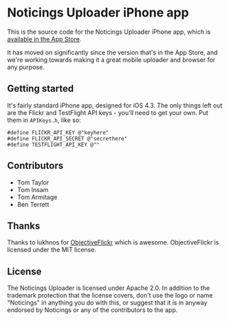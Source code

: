 Noticings Uploader iPhone app
=============================

This is the source code for the Noticings Uploader iPhone app, which is [available in the App Store][1].

[1]:http://itunes.apple.com/gb/app/noticings-uploader/id339183497?mt=8

It has moved on significantly since the version that's in the App Store, and we're working towards making it a great mobile uploader and browser for any purpose.

Getting started
---------------

It's fairly standard iPhone app, designed for iOS 4.3. The only things left out are the Flickr and TestFlight API keys - you'll need to get your own. Put them in `APIKeys.h`, like so:

    #define FLICKR_API_KEY @"keyhere"
    #define FLICKR_API_SECRET @"secrethere"
    #define TESTFLIGHT_API_KEY @""

Contributors
------------

* Tom Taylor
* Tom Insam 
* Tom Armitage
* Ben Terrett

Thanks
------

Thanks to lukhnos for [ObjectiveFlickr][2] which is awesome. ObjectiveFlickr is licensed under the MIT license.

[2]: http://github.com/lukhnos/objectiveflickr

License
-------

The Noticings Uploader is licensed under Apache 2.0. In addition to the trademark protection that the license covers, don't use the logo or name "Noticings" in anything you do with this, or suggest that it is in anyway endorsed by Noticings or any of the contributors to the app.